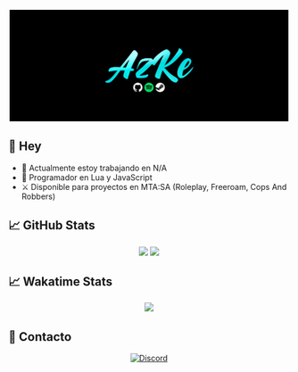 <p align="center" >
  <img height ="200em" src="https://github.com/xAzke/xAzke/blob/main/assets/zyro-image%20(1).png" />
</p>

## 👋 Hey
- 🔧 Actualmente estoy trabajando en N/A
- 🌱 Programador en Lua y JavaScript
- ⚔️ Disponible para proyectos en MTA:SA (Roleplay, Freeroam, Cops And Robbers)

## 📈 GitHub Stats
<p align="center">
  <img height="180em" src="https://github-readme-stats.vercel.app/api?username=xAzke&show_icons=true&hide_border=true&&count_private=true&include_all_commits=true&theme=synthwave" />
  <img height="180em" src="https://github-readme-streak-stats.herokuapp.com/?user=xAzke&hide_border=true&theme=synthwave" />
</p>

## 📈 Wakatime Stats
<p align="center">
  <img height="180em" src="https://github-readme-stats.vercel.app/api/wakatime?username=xAzke" />
</p>


## 📜 Contacto
<p align="center" >
  <a href="https://discord.com/users/928486152464388106"> <img alt="Discord" src="https://img.shields.io/badge/Discord-AzKe-blue?style=flat&logo=discord"></a>
</p>
